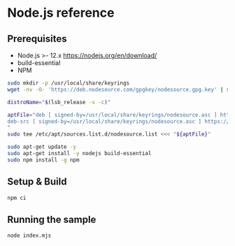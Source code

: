 # Node.js reference

## Prerequisites

* Node.js >- 12.x <https://nodejs.org/en/download/>
* build-essential
* NPM

```bash
sudo mkdir -p /usr/local/share/keyrings
wget -nv -O- 'https://deb.nodesource.com/gpgkey/nodesource.gpg.key' | sudo tee /usr/local/share/keyrings/nodesource.asc >/dev/null

distroName="$(lsb_release -s -c)"

aptFile="deb [ signed-by=/usr/local/share/keyrings/nodesource.asc ] https://deb.nodesource.com/node_18.x ${distroName} main
deb-src [ signed-by=/usr/local/share/keyrings/nodesource.asc ] https://deb.nodesource.com/node_18.x ${distroName} main
"
sudo tee /etc/apt/sources.list.d/nodesource.list <<< "${aptFile}"

sudo apt-get update -y
sudo apt-get install -y nodejs build-essential
sudo npm install -g npm
```

## Setup & Build

```bash
npm ci
```

## Running the sample

```bash
node index.mjs
```
